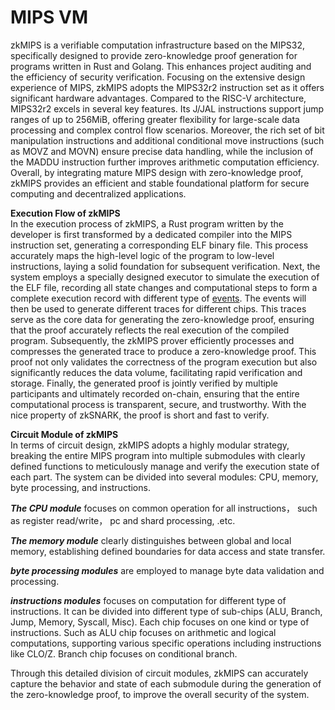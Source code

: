 # MIPS VM
zkMIPS is a verifiable computation infrastructure based on the MIPS32, specifically designed to provide zero-knowledge proof generation for programs written in Rust and Golang. This enhances project auditing and the efficiency of security verification. Focusing on the extensive design experience of MIPS, zkMIPS adopts the MIPS32r2 instruction set as it offers significant hardware advantages. Compared to the RISC-V architecture, MIPS32r2 excels in several key features. Its J/JAL instructions support jump ranges of up to 256MiB, offering greater flexibility for large-scale data processing and complex control flow scenarios. Moreover, the rich set of bit manipulation instructions and additional conditional move instructions (such as MOVZ and MOVN) ensure precise data handling, while the inclusion of the MADDU instruction further improves arithmetic computation efficiency. Overall, by integrating mature MIPS design with zero-knowledge proof, zkMIPS provides an efficient and stable foundational platform for secure computing and decentralized applications.

**Execution Flow of zkMIPS**  
In the execution process of zkMIPS, a Rust program written by the developer is first transformed by a dedicated compiler into the MIPS instruction set, generating a corresponding ELF binary file. This process accurately maps the high-level logic of the program to low-level instructions, laying a solid foundation for subsequent verification. Next, the system employs a specially designed executor to simulate the execution of the ELF file, recording all state changes and computational steps to form a complete execution record with different type of [events](https://github.com/zkMIPS/zkm/tree/dev/init/crates/core/executor/src/events). The events will then be used to generate different traces for different chips. This traces serve as the core data for generating the zero-knowledge proof, ensuring that the proof accurately reflects the real execution of the compiled program. Subsequently, the zkMIPS prover efficiently processes and compresses the generated trace to produce a zero-knowledge proof. This proof not only validates the correctness of the program execution but also significantly reduces the data volume, facilitating rapid verification and storage. Finally, the generated proof is jointly verified by multiple participants and ultimately recorded on-chain, ensuring that the entire computational process is transparent, secure, and trustworthy. With the nice property of zkSNARK, the proof is short and fast to verify.

**Circuit Module of zkMIPS**  
In terms of circuit design, zkMIPS adopts a highly modular strategy, breaking the entire MIPS program into multiple submodules with clearly defined functions to meticulously manage and verify the execution state of each part. The system can be divided into several modules: CPU, memory, byte processing,  and instructions. 

***The CPU module*** focuses on common operation for all instructions， such as register read/write， pc and shard processing, .etc. 

***The memory module*** clearly distinguishes between global and local memory, establishing defined boundaries for data access and state transfer. 

***byte processing modules*** are employed to manage byte data validation and processing.

***instructions modules*** focuses on computation for different type of instructions. It can be divided into different type of sub-chips (ALU, Branch, Jump, Memory, Syscall, Misc). Each chip focuses on one kind or type of instructions. Such as ALU chip focuses on arithmetic and logical computations, supporting various specific operations including instructions like CLO/Z. Branch chip focuses on conditional branch.

Through this detailed division of circuit modules, zkMIPS can accurately capture the behavior and state of each submodule during the generation of the zero-knowledge proof, to improve the overall security of the system.
